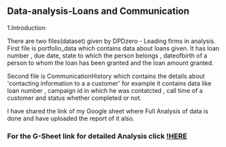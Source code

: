 ## Data-analysis-Loans and Communication


1.Introduction 

There are two files(dataset) given by DPDzero - Leading firms in analysis.
First file is portfolio_data which contains data about loans given. It has loan number , due date, state to which the person belongs , dateofbirth of a person to whom the loan has been granted and the loan amount granted.


Second file is CommunicationHistory which contains the details about 'contacting information to a a customer' for example it contains data like loan number , campaign id in which he was contatcted , call time of a customer and status whether completed or not.


I have shared the link of my Google sheet where Full Analysis of data is done and have uploaded the report of it also.

### For the G-Sheet link for detailed Analysis click [!HERE](https://docs.google.com/spreadsheets/d/19aPjwIGYEeUDeoCngDsinyoIKm62EvbKifunVJg_9Ws/edit?usp=sharing)

